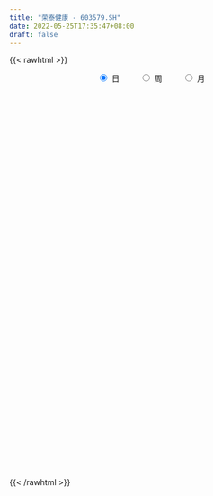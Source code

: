 ```yaml
---
title: "荣泰健康 - 603579.SH"
date: 2022-05-25T17:35:47+08:00
draft: false
---
```

{{< rawhtml >}}
    <div style="text-align: center">
        <label style="padding: 1rem;"><input style="margin-right: .5rem" type="radio" name="period" value="D" checked onclick="period_change(this)">日</label>
        <label style="padding: 1rem;"><input style="margin-right: .5rem" type="radio" name="period" value="W" onclick="period_change(this)">周</label>
        <label style="padding: 1rem;"><input style="margin-right: .5rem" type="radio" name="period" value="M" onclick="period_change(this)">月</label>
    </div>
    <div id="chart" style="height: 700px;"></div> 
    <script type="text/javascript">
        const D_v = [11342.46,11121.95,14230.28,11979.48,8540.0,9419.94,8963.09,9307.93,8146.95,11031.77,5349.28,7489.44,8134.95,9391.0,6813.13,6553.0,5507.0,7528.0,10161.29,8151.06,5888.0,6631.0,7181.0,5958.09,6656.66,6936.0,20830.27,24527.07,20658.95,16962.8,9664.0,15911.37,11984.97,14421.85,13125.0,11265.28,14779.7,12345.9,12787.0,10760.3,8495.0,12799.1,12061.0,17847.44,15361.0,9130.0,8898.0,7990.01,7305.0,10276.0,13766.1,10418.7,12968.08,9892.0,7517.71,17441.1,12282.0,9499.0,13847.0,7078.0,8435.0,11055.0,8332.0,22013.04,21466.18,14283.42,13563.25,10233.8,19021.88,13680.0,17998.13,7192.6,8689.0,8754.2,21877.05,26152.0,12876.0,18453.13,16309.93,20900.0,18455.52,15239.3,10821.62,10740.87,10794.0,8459.67,10346.0,9005.0,10686.0,8055.0,9530.19,9246.24,8789.0,11895.85,15983.69,15488.01,7771.45,10357.89,9011.33,8928.0,15111.18,7826.0,9878.0,6300.46,5138.97,6332.0,6960.33,9824.72,11592.0,9709.0,20842.0,23831.44,14810.88,6374.99,7245.79,4040.47,6488.08,4814.0,3226.0,3973.0,4328.0,5167.54,7966.0,10942.05,8198.0,6231.72,10518.38,5515.0,5964.0,5996.0,7677.0,7507.0,5185.0,6922.82,8696.74,5351.94,5676.0,4506.74,8020.0,4263.0,4650.0,6353.0,3767.0,4676.0,5295.0,3534.0,3343.94,4352.0,9939.18,5077.0,6452.94,5266.0,4388.0,23521.72,22264.0,11790.0,19305.0,21324.0,17803.0,14722.0,9406.0,22271.1,13425.0,12931.05,10466.0,9089.0,17969.25,9733.0,11736.88,7565.68,5007.56,5260.45,10549.61,8491.85,5058.25,6197.0,5272.47,3738.0,4354.97,3332.0,4445.47,5351.47,4173.0,3068.0,3257.24,4073.0,3329.44,5090.3,8849.59,8458.74,8240.44,7308.0,7954.0,4769.73,6485.47,9478.0,5370.0,6524.0,7488.1,9472.0,3882.0,4521.0,5644.0,11041.0,6062.0,5639.0,4456.0,5416.0,3191.0,2543.0,2403.0,4022.0,4045.0,2180.0,2541.0,2800.0,2644.0,4263.0,4940.0,5361.0,7016.0,3175.0,4322.0,5084.0,5360.0,4387.0,2544.0,5159.0,5088.0,5876.96,11572.88,8385.0,6880.0,5910.0,7857.0,6366.44,7000.26,5756.0,9442.0,8340.44,6494.0,5683.0,6245.0,5234.96,6577.0,5384.0,6520.0,6034.0,6247.0,5324.0]
const D_histogram = [0.0,-0.030868604,-0.0428608994,-0.0958449473,-0.0990672948,-0.1135524367,-0.123370132,-0.0759107334,-0.0295190376,0.037776799,0.0528238781,0.0310606667,0.0137543516,-0.0181472059,-0.0215792674,-0.0504043133,-0.0418588529,-0.0581252386,-0.0946250274,-0.0528498661,-0.045980158,-0.0877090202,-0.0976565355,-0.1222248603,-0.0813067493,-0.0655606952,0.1170673779,0.3056191937,0.4608443277,0.5483601512,0.5582434176,0.5936206742,0.6794219759,0.6701663214,0.6034794436,0.5003634657,0.3340071493,0.1985137276,0.0411516587,-0.1255909277,-0.2381317408,-0.3268501991,-0.3620563558,-0.4574159465,-0.5365738456,-0.5689336347,-0.5568428506,-0.545612095,-0.5176729706,-0.491671454,-0.5449843661,-0.6158933728,-0.616767338,-0.5639968475,-0.4854656711,-0.4314508771,-0.3212603442,-0.2249382871,-0.2139593634,-0.2055056081,-0.1220281538,-0.0696536876,-0.0176627674,-0.0324151031,-0.0747518868,-0.0598743692,-0.0940187903,-0.109659947,-0.1368844558,-0.134530329,-0.0694194838,-0.0046050088,0.072590937,0.1010046759,0.0696813721,0.011971898,-0.0037566091,0.0274442926,0.0640253024,0.16381803,0.2255120036,0.3010598101,0.3436301686,0.3389035549,0.3244291148,0.31343691,0.259178605,0.1845227725,0.1158914217,0.0971275629,0.0701768129,0.0782763087,0.0598783752,0.0576091734,0.1094709886,0.0678484434,0.0615564305,0.1037636911,0.1579658679,0.1737269873,0.2426675402,0.2552571962,0.2306472717,0.2090128374,0.1924538196,0.138023903,0.086008498,0.1018548286,0.0698280125,0.0061240988,-0.1392029167,-0.1241758098,-0.1546508428,-0.1631942791,-0.1884422569,-0.1553987319,-0.0827299968,-0.0443671721,-0.0313310781,-0.0073396565,0.0171719975,0.0413238201,0.0951604987,0.1607349124,0.2030590258,0.2179179627,0.2481100117,0.2391774537,0.1928819429,0.1436624498,0.1280481779,0.1225365063,0.1144321214,0.0563652808,0.0726448715,0.0764303155,0.0426559057,0.0061582953,-0.0831155964,-0.1246562967,-0.1331788317,-0.1119596171,-0.0869959038,-0.0767499851,-0.0346095926,-0.0282153862,-0.0068446615,0.006215774,0.0171977243,0.0147748519,0.0448867371,0.0298922937,-0.0069124301,0.1072927469,0.2090847295,0.2130443956,0.2832650219,0.3300632542,0.2926048917,0.2578778657,0.2305627173,0.2630446104,0.2534844712,0.1964367875,0.1319511213,0.0460996978,-0.0027992474,-0.0610670668,-0.1443496177,-0.1613967336,-0.215439348,-0.2555226293,-0.3326742759,-0.4148552977,-0.4368609562,-0.4515476038,-0.429215292,-0.3723854622,-0.296701805,-0.2322756286,-0.1681806972,-0.1410933898,-0.100009527,-0.0705857589,-0.0358119896,-0.0147424582,0.0113446865,0.065348628,0.0438874525,0.0712395245,0.0229296157,-0.0096967523,-0.0703275033,-0.1081579592,-0.1371261027,-0.1542411879,-0.1741654374,-0.2167451787,-0.2950495489,-0.365441037,-0.3701903875,-0.3250456905,-0.3344934023,-0.4081715907,-0.3737258159,-0.2705494134,-0.1916273363,-0.0965081535,-0.0234448773,0.051162821,0.0908020321,0.1151732366,0.1348164348,0.124632142,0.143865619,0.1470162496,0.1568169919,0.1788491794,0.1597601316,0.1097900541,0.0511299221,0.0582664581,0.0174296083,0.0194625859,0.0073713048,0.045756507,0.0887739979,0.1130922368,0.0718271001,0.0814379582,0.0373699807,-0.0355652019,-0.0671679789,-0.1272141898,-0.0963513802,-0.0705336136,-0.0643868711,-0.0101182365,0.0108636971,0.0366609221,0.0857383933,0.121112269,0.1323648907,0.121225444,0.1320966252,0.1399382655,0.1617436213,0.200362094,0.1596073933,0.1570296225]
const D_fast = [0.0,-0.038585755,-0.0612932752,-0.13823856,-0.1662277312,-0.2091009823,-0.2497612106,-0.2212794953,-0.1822675589,-0.1055275226,-0.0772744739,-0.0912725187,-0.1051402459,-0.1415786049,-0.1504054832,-0.1918316074,-0.1937508602,-0.2245485556,-0.2847046012,-0.2561419065,-0.2607672378,-0.3244233552,-0.3587850043,-0.4139095441,-0.3933181205,-0.3939622401,-0.1820673226,0.0828892917,0.3533255075,0.5779313688,0.7273754896,0.9111579148,1.1668147105,1.3251006363,1.4092836194,1.4312585079,1.3484039788,1.2625389891,1.1154648349,0.9173245165,0.7452507683,0.5748197602,0.4490995144,0.2393859371,0.0260845767,-0.1485086211,-0.2756285496,-0.4008008178,-0.502279936,-0.5991962829,-0.7887552865,-1.0136376365,-1.1687034362,-1.2569321575,-1.2997673989,-1.3536153242,-1.3237398774,-1.283652392,-1.3261633092,-1.3690859559,-1.31611554,-1.2811544958,-1.2335792674,-1.2564353789,-1.3174601343,-1.3175512089,-1.3752003277,-1.4182564712,-1.4797020938,-1.5109805493,-1.4632245751,-1.3995613523,-1.3042176723,-1.2505527643,-1.2644557252,-1.3191722247,-1.3358398841,-1.2977779092,-1.2451905738,-1.1044433387,-0.9863713643,-0.8355586052,-0.7070807045,-0.6270814295,-0.560448591,-0.4930815683,-0.4825452221,-0.5110703614,-0.5507288567,-0.5452108248,-0.5546173716,-0.5269487986,-0.5303771383,-0.5182440468,-0.4390144845,-0.4636749187,-0.454577824,-0.3864296407,-0.2927359969,-0.2335431307,-0.1039356927,-0.0275317377,0.0055201557,0.0361389308,0.0676933679,0.047769427,0.0172561465,0.0585661843,0.0439963714,-0.0181765177,-0.1983042624,-0.2143211079,-0.2834588516,-0.3328008577,-0.4051593997,-0.4109655577,-0.3589793219,-0.3317082901,-0.3265049656,-0.3043484582,-0.2755438047,-0.2410610272,-0.1634342239,-0.0576760821,0.0354127878,0.1047512154,0.1969707672,0.2478325727,0.2497575476,0.236453667,0.2528514396,0.2779738946,0.29847754,0.2545020196,0.2889428281,0.311835851,0.2887254177,0.2537673811,0.1437145903,0.0710098158,0.0291925729,0.0224218832,0.0256366206,0.016695043,0.0501830373,0.0495233971,0.0691829566,0.0837973355,0.0990787169,0.1003495574,0.1416831269,0.1341617569,0.0956289256,0.2366572894,0.3907204543,0.4479412193,0.5889781011,0.718292147,0.7539850074,0.7837274479,0.8140529787,0.9122960245,0.9661070031,0.9581685162,0.9266706303,0.8523441313,0.8027453742,0.7292107882,0.6098408328,0.5524445336,0.4445420822,0.3405781435,0.1802579279,-0.0056369183,-0.1368578158,-0.2644313644,-0.3494028756,-0.3856694114,-0.3841612053,-0.3778039362,-0.355754179,-0.3639402191,-0.3478587381,-0.3360814097,-0.3102606378,-0.292876721,-0.2639534047,-0.1936123061,-0.2041016185,-0.1589396654,-0.2015171703,-0.2365677263,-0.3147803531,-0.3796502989,-0.4428999681,-0.4985753503,-0.5620409591,-0.658806995,-0.8108737525,-0.9726254998,-1.0699224472,-1.1060391729,-1.1991102352,-1.3748313213,-1.4338170004,-1.3982779513,-1.3672627082,-1.2962705639,-1.229068507,-1.1416701034,-1.0793303843,-1.0261658707,-0.9728185637,-0.9518448211,-0.8966449393,-0.8567402463,-0.8077352561,-0.7409907737,-0.7201397886,-0.7426623525,-0.788540004,-0.7668368535,-0.8033163013,-0.7964176772,-0.806666132,-0.7568418032,-0.6916308127,-0.6390395146,-0.6623478763,-0.6323775287,-0.6671030109,-0.7489294941,-0.7973242658,-0.8891740242,-0.8823990596,-0.8742146964,-0.8841646717,-0.8324255962,-0.8087277383,-0.7737652828,-0.7032532133,-0.6376012704,-0.593257426,-0.5740905117,-0.5301951741,-0.4873689675,-0.4251277063,-0.3364187101,-0.3372715626,-0.3005919277]
const D_slow = [0.0,-0.007717151,-0.0184323758,-0.0423936127,-0.0671604364,-0.0955485456,-0.1263910786,-0.1453687619,-0.1527485213,-0.1433043216,-0.130098352,-0.1223331854,-0.1188945975,-0.1234313989,-0.1288262158,-0.1414272941,-0.1518920073,-0.166423317,-0.1900795738,-0.2032920404,-0.2147870799,-0.2367143349,-0.2611284688,-0.2916846839,-0.3120113712,-0.328401545,-0.2991347005,-0.2227299021,-0.1075188201,0.0295712177,0.169132072,0.3175372406,0.4873927346,0.6549343149,0.8058041758,0.9308950422,1.0143968295,1.0640252615,1.0743131761,1.0429154442,0.983382509,0.9016699593,0.8111558703,0.6968018837,0.5626584223,0.4204250136,0.2812143009,0.1448112772,0.0153930345,-0.1075248289,-0.2437709205,-0.3977442637,-0.5519360982,-0.6929353101,-0.8143017278,-0.9221644471,-1.0024795332,-1.0587141049,-1.1122039458,-1.1635803478,-1.1940873862,-1.2115008081,-1.2159165,-1.2240202758,-1.2427082475,-1.2576768398,-1.2811815374,-1.3085965241,-1.3428176381,-1.3764502203,-1.3938050913,-1.3949563435,-1.3768086092,-1.3515574403,-1.3341370972,-1.3311441227,-1.332083275,-1.3252222019,-1.3092158763,-1.2682613687,-1.2118833678,-1.1366184153,-1.0507108732,-0.9659849844,-0.8848777057,-0.8065184782,-0.741723827,-0.6955931339,-0.6666202785,-0.6423383877,-0.6247941845,-0.6052251073,-0.5902555135,-0.5758532202,-0.548485473,-0.5315233622,-0.5161342545,-0.4901933318,-0.4507018648,-0.407270118,-0.3466032329,-0.2827889339,-0.225127116,-0.1728739066,-0.1247604517,-0.090254476,-0.0687523515,-0.0432886443,-0.0258316412,-0.0243006165,-0.0591013457,-0.0901452981,-0.1288080088,-0.1696065786,-0.2167171428,-0.2555668258,-0.276249325,-0.287341118,-0.2951738875,-0.2970088017,-0.2927158023,-0.2823848473,-0.2585947226,-0.2184109945,-0.167646238,-0.1131667474,-0.0511392444,0.008655119,0.0568756047,0.0927912172,0.1248032616,0.1554373882,0.1840454186,0.1981367388,0.2162979566,0.2354055355,0.2460695119,0.2476090858,0.2268301867,0.1956661125,0.1623714046,0.1343815003,0.1126325244,0.0934450281,0.0847926299,0.0777387834,0.076027618,0.0775815615,0.0818809926,0.0855747056,0.0967963898,0.1042694632,0.1025413557,0.1293645425,0.1816357248,0.2348968237,0.3057130792,0.3882288928,0.4613801157,0.5258495821,0.5834902615,0.6492514141,0.7126225319,0.7617317288,0.7947195091,0.8062444335,0.8055446217,0.790277855,0.7541904505,0.7138412671,0.6599814301,0.5961007728,0.5129322038,0.4092183794,0.3000031404,0.1871162394,0.0798124164,-0.0132839491,-0.0874594004,-0.1455283076,-0.1875734818,-0.2228468293,-0.2478492111,-0.2654956508,-0.2744486482,-0.2781342627,-0.2752980911,-0.2589609341,-0.247989071,-0.2301791899,-0.224446786,-0.226870974,-0.2444528498,-0.2714923397,-0.3057738653,-0.3443341623,-0.3878755217,-0.4420618163,-0.5158242036,-0.6071844628,-0.6997320597,-0.7809934823,-0.8646168329,-0.9666597306,-1.0600911845,-1.1277285379,-1.175635372,-1.1997624103,-1.2056236297,-1.1928329244,-1.1701324164,-1.1413391073,-1.1076349986,-1.0764769631,-1.0405105583,-1.0037564959,-0.9645522479,-0.9198399531,-0.8798999202,-0.8524524067,-0.8396699261,-0.8251033116,-0.8207459095,-0.8158802631,-0.8140374369,-0.8025983101,-0.7804048106,-0.7521317514,-0.7341749764,-0.7138154869,-0.7044729917,-0.7133642922,-0.7301562869,-0.7619598344,-0.7860476794,-0.8036810828,-0.8197778006,-0.8223073597,-0.8195914354,-0.8104262049,-0.7889916066,-0.7587135393,-0.7256223167,-0.6953159557,-0.6622917994,-0.627307233,-0.5868713277,-0.5367808042,-0.4968789558,-0.4576215502]
const D_data = [['2021-05-14', 36.2411, 35.7968, 35.2933, 36.3201],['2021-05-17', 35.6389, 35.3131, 35.2539, 36.7248],['2021-05-18', 35.2637, 35.4019, 34.1284, 35.6685],['2021-05-19', 35.4019, 34.6516, 34.4542, 35.6389],['2021-05-20', 34.6516, 35.0367, 34.0593, 35.3427],['2021-05-21', 34.8195, 34.7504, 34.6615, 35.8955],['2021-05-24', 34.7504, 34.6319, 34.2271, 35.1453],['2021-05-25', 34.8195, 35.3526, 34.8195, 35.8264],['2021-05-26', 35.55, 35.5303, 35.1453, 36.3102],['2021-05-27', 35.3723, 36.0831, 34.7504, 36.1917],['2021-05-28', 36.0338, 35.6685, 35.5303, 36.1621],['2021-05-31', 35.9745, 35.2045, 34.5529, 35.9745],['2021-06-01', 35.1453, 35.1551, 34.7602, 35.6685],['2021-06-02', 34.7504, 34.8195, 34.7504, 35.5796],['2021-06-03', 34.8787, 35.0465, 34.6615, 35.3921],['2021-06-04', 35.0169, 34.5924, 34.4542, 35.0169],['2021-06-07', 34.4838, 34.9478, 34.4838, 35.2045],['2021-06-08', 35.1058, 34.5529, 34.3555, 35.1058],['2021-06-09', 34.4147, 34.0692, 33.5657, 34.5134],['2021-06-10', 33.8915, 34.9774, 33.8915, 35.0169],['2021-06-11', 35.2933, 34.6023, 34.4838, 35.471],['2021-06-15', 35.0465, 33.8125, 33.8125, 35.086],['2021-06-16', 33.7631, 33.9606, 33.3781, 34.2568],['2021-06-17', 33.6545, 33.5558, 33.5459, 34.0988],['2021-06-18', 33.6151, 34.2962, 33.3781, 34.8984],['2021-06-21', 33.8125, 34.0297, 33.7631, 34.7207],['2021-06-22', 34.0593, 36.636, 33.7335, 37.3172],['2021-06-23', 36.2312, 37.8503, 35.9647, 38.3044],['2021-06-24', 38.29, 38.65, 37.5, 39.15],['2021-06-25', 38.63, 38.86, 37.75, 39.17],['2021-06-28', 39.0, 38.61, 38.15, 39.2],['2021-06-29', 38.62, 39.55, 38.26, 39.9],['2021-06-30', 39.56, 41.08, 39.56, 41.2],['2021-07-01', 41.08, 40.72, 40.55, 42.35],['2021-07-02', 40.78, 40.41, 40.01, 41.8],['2021-07-05', 40.63, 40.06, 39.38, 41.56],['2021-07-06', 40.75, 39.01, 38.55, 41.2],['2021-07-07', 39.39, 38.94, 38.41, 39.82],['2021-07-08', 39.3, 38.12, 37.8, 39.3],['2021-07-09', 37.96, 37.24, 36.72, 38.19],['2021-07-12', 37.35, 37.16, 36.73, 37.54],['2021-07-13', 37.08, 36.82, 36.65, 37.5],['2021-07-14', 36.82, 37.0, 36.57, 37.6],['2021-07-15', 37.0, 35.67, 35.0, 37.9],['2021-07-16', 35.35, 35.09, 34.96, 36.05],['2021-07-19', 35.07, 35.0, 34.56, 35.41],['2021-07-20', 34.5, 35.1, 34.27, 35.29],['2021-07-21', 35.08, 34.74, 34.53, 35.59],['2021-07-22', 34.56, 34.64, 34.3, 34.95],['2021-07-23', 34.7, 34.35, 33.84, 34.77],['2021-07-26', 34.18, 32.84, 32.4, 34.35],['2021-07-27', 33.28, 31.77, 31.74, 33.49],['2021-07-28', 31.7, 31.89, 30.62, 32.22],['2021-07-29', 32.22, 32.14, 31.84, 32.67],['2021-07-30', 31.85, 32.29, 31.85, 32.75],['2021-08-02', 32.29, 31.85, 30.89, 32.29],['2021-08-03', 31.85, 32.56, 31.6, 33.27],['2021-08-04', 32.56, 32.58, 32.25, 33.4],['2021-08-05', 32.61, 31.47, 31.2, 32.61],['2021-08-06', 31.12, 31.16, 30.81, 31.55],['2021-08-09', 30.96, 32.05, 30.9, 32.27],['2021-08-10', 31.96, 31.78, 31.31, 32.47],['2021-08-11', 31.8, 31.85, 31.43, 32.3],['2021-08-12', 31.95, 30.92, 30.66, 32.48],['2021-08-13', 30.86, 30.2, 29.85, 30.96],['2021-08-16', 30.34, 30.61, 30.2, 31.18],['2021-08-17', 30.9, 29.7, 29.66, 30.9],['2021-08-18', 29.56, 29.53, 29.45, 30.15],['2021-08-19', 29.35, 28.98, 28.84, 29.79],['2021-08-20', 28.97, 28.98, 28.4, 29.23],['2021-08-23', 29.04, 29.67, 29.01, 29.89],['2021-08-24', 29.63, 29.79, 29.53, 30.1],['2021-08-25', 29.89, 30.16, 29.3, 30.18],['2021-08-26', 30.12, 29.71, 29.61, 30.38],['2021-08-27', 29.71, 28.83, 28.48, 29.9],['2021-08-30', 28.81, 28.1, 27.71, 28.96],['2021-08-31', 28.25, 28.24, 27.91, 28.88],['2021-09-01', 28.32, 28.69, 27.7, 28.84],['2021-09-02', 28.69, 28.79, 28.41, 29.29],['2021-09-03', 28.83, 29.86, 28.6, 30.1],['2021-09-06', 29.99, 29.8, 29.41, 30.1],['2021-09-07', 29.83, 30.39, 29.6, 30.52],['2021-09-08', 30.46, 30.4, 30.23, 30.91],['2021-09-09', 30.21, 30.04, 29.89, 30.35],['2021-09-10', 30.0, 30.0, 29.88, 30.5],['2021-09-13', 29.97, 30.11, 29.6, 30.3],['2021-09-14', 30.11, 29.51, 29.43, 30.25],['2021-09-15', 29.35, 28.98, 28.7, 29.51],['2021-09-16', 28.9, 28.69, 28.64, 29.38],['2021-09-17', 28.69, 29.07, 28.51, 29.21],['2021-09-22', 28.9, 28.82, 28.22, 28.92],['2021-09-23', 28.8, 29.18, 28.6, 29.6],['2021-09-24', 29.33, 28.79, 28.7, 29.33],['2021-09-27', 28.8, 28.9, 28.51, 29.25],['2021-09-28', 29.0, 29.7, 28.5, 29.8],['2021-09-29', 29.59, 28.55, 28.54, 29.82],['2021-09-30', 28.5, 28.84, 28.3, 29.05],['2021-10-08', 28.9, 29.54, 28.8, 29.85],['2021-10-11', 29.59, 29.99, 29.59, 30.24],['2021-10-12', 30.2, 29.77, 29.29, 30.2],['2021-10-13', 29.85, 30.78, 29.79, 31.18],['2021-10-14', 30.83, 30.45, 30.36, 31.14],['2021-10-15', 30.22, 30.11, 29.78, 30.52],['2021-10-18', 30.11, 30.17, 29.81, 30.65],['2021-10-19', 29.89, 30.27, 29.85, 30.38],['2021-10-20', 30.3, 29.72, 29.62, 30.39],['2021-10-21', 29.84, 29.54, 28.87, 29.84],['2021-10-22', 29.54, 30.36, 29.5, 30.66],['2021-10-25', 30.36, 29.78, 29.35, 30.88],['2021-10-26', 29.89, 29.15, 29.02, 29.9],['2021-10-27', 28.86, 27.5, 27.25, 28.99],['2021-10-28', 27.28, 29.04, 27.2, 29.05],['2021-10-29', 28.64, 28.3, 27.5, 28.79],['2021-11-01', 28.15, 28.32, 28.04, 28.59],['2021-11-02', 28.32, 27.85, 27.7, 28.58],['2021-11-03', 27.85, 28.43, 27.84, 28.5],['2021-11-04', 28.53, 29.08, 28.21, 29.17],['2021-11-05', 29.08, 28.86, 28.6, 29.27],['2021-11-08', 28.55, 28.61, 28.35, 28.85],['2021-11-09', 28.6, 28.79, 28.49, 28.96],['2021-11-10', 28.71, 28.89, 28.44, 28.94],['2021-11-11', 28.98, 29.0, 28.68, 29.28],['2021-11-12', 29.29, 29.6, 29.04, 29.95],['2021-11-15', 29.89, 30.14, 29.38, 30.39],['2021-11-16', 29.94, 30.26, 29.94, 30.79],['2021-11-17', 30.26, 30.22, 30.03, 30.48],['2021-11-18', 30.3, 30.71, 29.71, 31.18],['2021-11-19', 30.72, 30.47, 30.38, 30.97],['2021-11-22', 30.3, 30.03, 29.94, 30.75],['2021-11-23', 30.12, 29.88, 29.6, 30.12],['2021-11-24', 29.88, 30.25, 29.5, 30.4],['2021-11-25', 30.38, 30.44, 30.15, 31.14],['2021-11-26', 30.52, 30.49, 30.12, 30.66],['2021-11-29', 30.48, 29.78, 29.7, 30.48],['2021-11-30', 29.98, 30.68, 29.75, 30.76],['2021-12-01', 30.7, 30.67, 30.3, 30.95],['2021-12-02', 30.87, 30.2, 30.06, 30.92],['2021-12-03', 30.2, 30.03, 29.93, 30.36],['2021-12-06', 30.06, 29.03, 29.0, 30.17],['2021-12-07', 29.07, 29.22, 29.0, 29.47],['2021-12-08', 29.35, 29.42, 29.1, 29.48],['2021-12-09', 29.48, 29.75, 29.3, 29.89],['2021-12-10', 29.72, 29.86, 29.6, 29.98],['2021-12-13', 29.97, 29.72, 29.6, 30.06],['2021-12-14', 29.62, 30.23, 29.56, 30.47],['2021-12-15', 30.1, 29.9, 29.88, 30.45],['2021-12-16', 29.94, 30.16, 29.62, 30.22],['2021-12-17', 30.01, 30.16, 29.71, 30.36],['2021-12-20', 30.13, 30.22, 29.86, 30.68],['2021-12-21', 30.17, 30.1, 29.75, 30.43],['2021-12-22', 30.2, 30.62, 29.92, 30.8],['2021-12-23', 30.41, 30.14, 29.94, 30.59],['2021-12-24', 30.29, 29.75, 29.68, 30.4],['2021-12-27', 29.98, 31.91, 29.61, 31.97],['2021-12-28', 31.72, 32.49, 31.51, 33.12],['2021-12-29', 32.84, 31.75, 31.73, 32.98],['2021-12-30', 31.7, 33.02, 31.55, 33.14],['2021-12-31', 33.13, 33.34, 32.63, 33.97],['2022-01-04', 33.0, 32.62, 32.14, 33.34],['2022-01-05', 32.63, 32.75, 32.31, 33.5],['2022-01-06', 32.83, 32.95, 32.62, 33.28],['2022-01-07', 32.84, 34.0, 32.72, 34.28],['2022-01-10', 34.0, 33.84, 33.39, 34.87],['2022-01-11', 33.56, 33.35, 33.0, 34.13],['2022-01-12', 33.66, 33.17, 32.45, 33.87],['2022-01-13', 33.17, 32.68, 32.48, 33.38],['2022-01-14', 33.2, 32.91, 32.32, 33.78],['2022-01-17', 32.4, 32.59, 32.0, 33.12],['2022-01-18', 32.72, 31.92, 31.62, 32.8],['2022-01-19', 32.35, 32.46, 31.75, 32.52],['2022-01-20', 32.1, 31.75, 31.67, 32.55],['2022-01-21', 31.69, 31.57, 31.05, 32.17],['2022-01-24', 31.7, 30.63, 30.47, 31.7],['2022-01-25', 30.6, 29.9, 29.9, 30.88],['2022-01-26', 29.9, 30.08, 29.62, 30.25],['2022-01-27', 30.08, 29.75, 29.35, 30.28],['2022-01-28', 29.82, 29.9, 29.32, 30.28],['2022-02-07', 30.12, 30.23, 29.78, 30.45],['2022-02-08', 30.36, 30.55, 30.02, 30.79],['2022-02-09', 30.56, 30.56, 30.25, 30.82],['2022-02-10', 30.56, 30.72, 30.29, 30.8],['2022-02-11', 30.7, 30.35, 30.3, 30.82],['2022-02-14', 30.35, 30.58, 30.09, 30.93],['2022-02-15', 30.78, 30.52, 30.3, 30.83],['2022-02-16', 30.53, 30.68, 30.42, 30.98],['2022-02-17', 30.8, 30.6, 30.42, 30.8],['2022-02-18', 30.45, 30.75, 30.42, 30.75],['2022-02-21', 30.75, 31.31, 30.5, 31.33],['2022-02-22', 31.58, 30.46, 30.2, 31.61],['2022-02-23', 30.55, 31.1, 30.17, 31.46],['2022-02-24', 31.0, 30.1, 29.72, 31.09],['2022-02-25', 30.18, 30.05, 30.01, 30.53],['2022-02-28', 30.05, 29.38, 28.82, 30.1],['2022-03-01', 29.38, 29.29, 29.02, 29.51],['2022-03-02', 29.2, 29.08, 28.79, 29.28],['2022-03-03', 29.16, 28.94, 28.6, 29.19],['2022-03-04', 28.79, 28.62, 28.48, 29.08],['2022-03-07', 28.48, 27.95, 27.69, 28.48],['2022-03-08', 27.97, 26.9, 26.81, 28.08],['2022-03-09', 27.05, 26.25, 25.29, 27.38],['2022-03-10', 26.75, 26.48, 26.34, 27.15],['2022-03-11', 25.48, 26.83, 25.31, 26.96],['2022-03-14', 26.45, 25.86, 25.81, 26.78],['2022-03-15', 25.87, 24.4, 24.38, 26.28],['2022-03-16', 25.26, 25.19, 24.31, 25.34],['2022-03-17', 25.5, 26.01, 25.5, 26.38],['2022-03-18', 26.0, 25.85, 25.76, 26.37],['2022-03-21', 25.88, 26.24, 25.72, 26.34],['2022-03-22', 26.09, 26.2, 25.9, 26.64],['2022-03-23', 26.45, 26.46, 26.1, 26.57],['2022-03-24', 26.48, 26.22, 26.07, 26.51],['2022-03-25', 26.27, 26.12, 26.03, 26.98],['2022-03-28', 26.06, 26.12, 25.41, 26.32],['2022-03-29', 26.12, 25.72, 25.62, 26.26],['2022-03-30', 25.74, 26.07, 25.74, 26.15],['2022-03-31', 26.13, 25.9, 25.85, 26.25],['2022-04-01', 25.75, 26.0, 25.56, 26.08],['2022-04-06', 25.9, 26.24, 25.84, 26.48],['2022-04-07', 26.06, 25.74, 25.6, 26.71],['2022-04-08', 25.74, 25.15, 25.06, 25.98],['2022-04-11', 24.89, 24.69, 24.38, 25.41],['2022-04-12', 24.88, 25.3, 24.42, 25.38],['2022-04-13', 25.24, 24.52, 24.5, 25.48],['2022-04-14', 24.68, 24.85, 24.5, 25.07],['2022-04-15', 24.6, 24.54, 24.21, 24.74],['2022-04-18', 24.51, 25.15, 24.02, 25.17],['2022-04-19', 25.02, 25.37, 24.96, 25.47],['2022-04-20', 25.36, 25.29, 25.03, 25.7],['2022-04-21', 24.85, 24.39, 24.21, 25.38],['2022-04-22', 24.6, 24.9, 24.11, 25.2],['2022-04-25', 24.75, 24.08, 24.01, 25.37],['2022-04-26', 24.56, 23.3, 23.3, 24.57],['2022-04-27', 22.71, 23.39, 22.3, 23.65],['2022-04-28', 23.38, 22.6, 22.52, 23.38],['2022-04-29', 22.96, 23.46, 22.82, 23.72],['2022-05-05', 23.09, 23.37, 23.01, 23.8],['2022-05-06', 22.91, 23.04, 22.66, 23.5],['2022-05-09', 23.15, 23.66, 22.66, 24.08],['2022-05-10', 23.18, 23.33, 23.06, 23.59],['2022-05-11', 23.32, 23.42, 23.31, 23.9],['2022-05-12', 23.25, 23.85, 23.19, 23.85],['2022-05-13', 24.3, 23.88, 23.69, 24.3],['2022-05-16', 24.03, 23.7, 23.6, 24.08],['2022-05-17', 23.81, 23.42, 23.33, 23.81],['2022-05-18', 23.46, 23.7, 23.33, 23.98],['2022-05-19', 23.44, 23.73, 23.2, 23.74],['2022-05-20', 23.89, 24.02, 23.7, 24.08],['2022-05-23', 24.1, 24.46, 23.94, 24.57],['2022-05-24', 24.35, 23.53, 23.52, 24.66],['2022-05-25', 23.51, 23.95, 23.5, 24.01]]
const W_v = [32937.64,23624.73,16391.76,15681.6,12491.18,30610.8,27536.68,41257.1,28738.84,40398.58,24382.44,43884.3,64784.14,45209.0,42641.6,77487.3,57480.56,64339.22,34443.18,25509.1,25702.68,28941.78,23582.76,21967.86,28276.61,39226.64,53263.18,44240.72,47994.76,24270.43,9141.01,4013.0,13446.41,13643.41,22201.18,43062.28,29794.84,14728.66,20960.73,32263.44,19889.98,17993.08,17307.47,31306.32,17157.64,34800.16,20135.05,22573.49,23996.37,37738.61,33510.14,38285.51,19017.14,14415.51,31167.6,42675.05,40600.89,31304.46,26842.55,21557.47,22743.44,21336.54,26974.67,37653.9,37770.9,61253.13,133640.22,82793.58,103575.25,74663.51,61745.59,59017.9,48768.14,37432.38,28602.52,31552.17,56057.85,37006.26,66362.3,89123.78,86881.0,90644.16,133380.65,150884.13,118298.61,154388.18,179073.28,142251.98,140362.7,100158.29,99436.66,28217.92,81402.54,63828.84,52800.63,61569.18,41396.22,42647.07,64199.53,49192.11,51171.62,106805.62,112804.12,35068.77,42119.84,43225.0,42300.81,60864.32,63895.32,42096.38,41319.55,68955.43,54656.7,7066.8,32748.79,25212.58,53990.82,113218.38,126857.51,69966.48,57561.2,29571.16,37690.3,55689.36,73023.88,52375.29,44828.55,78477.55,67424.23,54339.72,72099.52,76338.54,94096.33,70588.67,51753.03,51038.26,42298.1,59157.32,89584.53,46531.19,94482.31,151387.82,103885.48,85145.01,169441.42,88559.28,66375.32,71689.8,60413.98,64166.02,73213.32,122935.61,306518.47,214120.7,133183.38,90615.28,207547.13,87344.92,128676.22,101865.72,59588.9,56132.05,41305.4,51068.3,18041.55,12777.04,88614.54,77326.63,84810.88,64215.99,67021.99,52378.08,56284.7,75024.56,87523.52,36896.48,43936.27,53327.21,42718.63,50196.72,36377.98,35110.73,41839.87,32191.83,16697.2,34105.59,33493.71,33526.7,37394.77,50542.14,31642.06,30560.35,49614.4,52797.99,77834.73,24848.49,68766.43,55291.65,42799.02,38381.52,37235.35,26426.75,89915.09,65107.19,61938.18,66563.54,43599.01,54562.59,60147.1,71301.22,70782.35,64510.98,94691.06,66051.31,46551.67,27565.43,51139.0,10357.89,50754.51,34556.48,80785.32,28963.33,24660.54,41405.15,32329.0,31154.24,27053.0,21200.94,31123.12,98204.72,64202.1,63880.3,39303.57,35569.18,21221.91,17900.68,37947.07,34057.2,31887.1,32842.0,17575.0,14210.0,14564.0,24957.0,23054.96,40604.88,13366.7,35715.44,29960.96,17605.0]
const W_histogram = [0.0,-0.1356252991,-0.1687839318,-0.2709336397,-0.357735584,-0.5733716816,-0.5052060474,-0.2007881678,0.0736959099,0.2745156566,0.324179937,0.2526713135,0.3495407604,0.2338883415,0.2460358181,0.3803438497,0.5184288023,0.4663021776,0.3258592601,0.3617530885,0.2996851939,0.3553326326,0.3781543003,0.2842121169,0.4271182504,0.7614484929,1.2590584753,1.4746086069,0.8427843324,-0.1077343869,-0.3362841202,-0.3907000663,-0.4023776459,-0.1179977605,-0.2619094687,-0.2189035918,0.207256483,0.332207364,0.2025954966,-0.271398088,-0.3785981038,-0.2644519546,-0.0310996837,0.4109492959,0.6379590027,0.9814072683,0.9715944202,0.6208122155,0.287781818,-0.0756557264,-0.2815913816,-0.4144997297,-0.3876526336,-0.5134051578,-1.0876754766,-1.7808392442,-2.4857402028,-2.79297886,-2.7777381991,-2.7039899244,-2.6517596592,-2.4039241269,-2.2266199783,-2.4393463847,-2.5056047543,-2.5378969533,-2.4459322533,-2.2106973735,-1.694285526,-1.3397488257,-1.074334999,-0.7380684617,-0.5014330731,-0.326649187,-0.18837389,-0.0098182964,0.1597319894,0.3363326496,0.560111669,0.6456639527,0.9025335725,1.1314604745,1.3460862332,1.5409839166,1.6208319102,1.8751109,2.1867122744,2.3083305421,2.0216787127,1.775995628,1.3234510505,0.9724908918,0.6569023752,0.3476938814,0.0288448356,-0.069463284,-0.1932882019,-0.1682198051,-0.0261825008,0.0708865394,0.1549036203,0.2145847803,0.2230330522,0.222988133,0.187145191,0.0278132147,-0.0531667666,0.0044490469,0.0122310844,0.0878469536,0.1886245136,0.2814826582,0.2427800981,0.2076070765,0.217389942,0.2123690995,0.3051581501,0.4686772617,0.5943596781,0.6368253504,0.5862873978,0.4979531801,0.5273027479,0.5934994911,0.6575915019,0.5926120389,0.6196413742,0.6817209739,0.7112090543,0.603207214,0.319804136,0.118029152,0.0520538747,-0.1610541732,-0.1820869451,-0.2886204769,-0.409539917,-0.3541590443,-0.3462343881,-0.3077367227,-0.103923347,0.1768751821,0.3253497815,0.335008777,0.0823474151,-0.1220778997,-0.1901358684,-0.1624279355,-0.1557862855,-0.1371400758,-0.0681619432,0.0175558901,0.5975076872,0.7454301762,0.822912307,0.9460712472,1.2952632262,1.3830753919,1.4290901698,1.1950062317,0.9637580256,0.6257674309,0.4318467151,0.0034880426,-0.3162513176,-0.5132607233,-0.6174318053,-0.7731085153,-0.8251306951,-0.7804922785,-0.6670103914,-0.5822116237,-0.5330085662,-0.3348475191,-0.4555345846,-0.501576622,-0.6276935854,-0.6649084881,-0.6561643756,-0.7398068637,-0.7543118728,-0.8080658078,-0.7645658356,-0.5396931207,-0.3402136252,-0.2652491157,-0.1235964143,-0.0153312067,0.1299930792,0.2396086356,0.3199121302,0.3712375976,0.4550447041,0.3723338449,0.4949307359,0.591862378,0.7047082456,0.6713247088,0.6718771501,0.564874516,0.4640862189,0.3512523088,0.5467684478,0.7317232736,0.5974757168,0.3339280184,0.0923749185,-0.2071796379,-0.467562607,-0.677829206,-0.8607089953,-0.9465897719,-0.8897091214,-0.8011000457,-0.763708273,-0.717156525,-0.6446094278,-0.5166213111,-0.3677119979,-0.2330793188,-0.2613401932,-0.2224201833,-0.1314386276,-0.0039994356,0.0853742248,0.1153769686,0.1248385339,0.1506390652,0.1396741591,0.3611924974,0.5290054861,0.5414733458,0.4387317591,0.2471052197,0.1445429382,0.0996605667,0.0228570765,-0.116566777,-0.310639712,-0.4763916902,-0.534845776,-0.5466532289,-0.5739454711,-0.5928881977,-0.5423501546,-0.564547868,-0.5647905678,-0.4695620393,-0.3630881691,-0.2677216308]
const W_fast = [0.0,-0.1695316239,-0.2448862396,-0.4147693573,-0.5910051977,-0.9499842156,-1.0081200933,-0.7538992557,-0.4609912005,-0.1915425396,-0.060833275,-0.0691740701,0.1150805669,0.0579002334,0.1315566645,0.3609506586,0.6286428116,0.6930917314,0.6341136289,0.7604457295,0.7732991333,0.9177797302,1.035139973,1.0122508188,1.2619365149,1.7866288806,2.5990034819,3.1832057651,2.7620775738,1.7846252578,1.4720044944,1.3199135318,1.2076415407,1.462521986,1.2531329105,1.2414128895,1.719387085,1.9273898071,1.8484268138,1.3065837071,1.1047341654,1.152767326,1.378344676,1.9231309796,2.309630437,2.8984305197,3.1315162767,2.9359371258,2.6748521828,2.2925007069,2.0161672063,1.7796339257,1.7095678634,1.4554640497,0.6092748618,-0.5290987168,-1.8554347262,-2.8609180984,-3.5401119872,-4.1423611937,-4.7530708433,-5.1062163426,-5.4855671886,-6.3081301912,-7.0007897494,-7.6675561867,-8.1870745501,-8.5045140136,-8.4116735476,-8.3920740538,-8.3952439768,-8.2434945549,-8.1322174345,-8.0390958453,-7.9479140207,-7.7718130012,-7.5623297181,-7.3016458955,-6.9378389588,-6.6908706869,-6.2083676741,-5.6965756534,-5.1454283364,-4.5652846739,-4.0802287027,-3.357171988,-2.4988925449,-1.8001916417,-1.5814237929,-1.3831079707,-1.5047897855,-1.6126272212,-1.7639901441,-1.9862751675,-2.2979130045,-2.413586945,-2.5857339134,-2.6027204679,-2.4672287887,-2.3524381137,-2.2296951278,-2.1163677726,-2.0521612377,-1.9964591236,-1.9855157678,-2.1378944405,-2.2321661134,-2.1734380383,-2.1625982296,-2.065020622,-1.9170869337,-1.7538581245,-1.7318656601,-1.7151369126,-1.6510065616,-1.6029351292,-1.433856541,-1.153168114,-0.8788957781,-0.6772237682,-0.5811898713,-0.5450357941,-0.3838605393,-0.1692889233,0.0592009631,0.1423745097,0.3243141886,0.5568240318,0.7641143758,0.806914339,0.6034622949,0.4311945989,0.3782327904,0.1248611992,0.058306691,-0.12038196,-0.3436863794,-0.3768452678,-0.4554792086,-0.4939157239,-0.3160831849,0.0089341397,0.2387461845,0.3321573742,0.1000828661,-0.1348619236,-0.2504538594,-0.2633529104,-0.2956578318,-0.311296641,-0.2593589942,-0.1692521884,0.5600765305,0.8943565636,1.1775667711,1.5372435231,2.2102513087,2.6438323223,3.0471196427,3.1117872625,3.1214785627,2.9399298258,2.8539707888,2.4264841269,2.0276819374,1.7023573509,1.4438283175,1.0948744787,0.8365696251,0.6860849721,0.6328142613,0.5720601231,0.488011039,0.6024602064,0.3678894947,0.1964533018,-0.0865870579,-0.2900290826,-0.445326064,-0.7139202681,-0.9170032454,-1.1727736323,-1.320415119,-1.2304656843,-1.1160395951,-1.1073873646,-0.9966337667,-0.8922013608,-0.714378805,-0.5448610898,-0.3845795626,-0.2404446958,-0.0428764133,-0.0325038112,0.2138257637,0.4587230004,0.7477459294,0.8821935697,1.0507152985,1.0849312935,1.1001645511,1.0751437182,1.4073519692,1.7752376134,1.7903589858,1.610293292,1.3918339217,1.0404844559,0.663210835,0.2834869344,-0.1145701037,-0.4370983233,-0.6026449531,-0.7143108888,-0.8678461843,-1.0005835677,-1.0891888273,-1.0903560384,-1.0333747247,-0.9570118753,-1.0506077981,-1.0672928339,-1.0091709351,-0.882731602,-0.7720143854,-0.7131673994,-0.6724962007,-0.6090359031,-0.5850822694,-0.2732658068,0.0267985534,0.1746347496,0.1815761027,0.0517258682,-0.0147006787,-0.0346679086,-0.1057571296,-0.2743226774,-0.5460555404,-0.8309054412,-1.0230709709,-1.171541731,-1.342320341,-1.5094851171,-1.5945346126,-1.757869293,-1.8993096347,-1.921471616,-1.9057697881,-1.8773336575]
const W_slow = [0.0,-0.0339063248,-0.0761023077,-0.1438357177,-0.2332696137,-0.3766125341,-0.5029140459,-0.5531110879,-0.5346871104,-0.4660581963,-0.385013212,-0.3218453836,-0.2344601935,-0.1759881081,-0.1144791536,-0.0193931912,0.1102140094,0.2267895538,0.3082543688,0.398692641,0.4736139394,0.5624470976,0.6569856727,0.7280387019,0.8348182645,1.0251803877,1.3399450065,1.7085971583,1.9192932414,1.8923596446,1.8082886146,1.710613598,1.6100191866,1.5805197464,1.5150423793,1.4603164813,1.512130602,1.5951824431,1.6458313172,1.5779817952,1.4833322692,1.4172192806,1.4094443597,1.5121816836,1.6716714343,1.9170232514,2.1599218564,2.3151249103,2.3870703648,2.3681564332,2.2977585878,2.1941336554,2.097220497,1.9688692075,1.6969503384,1.2517405274,0.6303054767,-0.0679392384,-0.7623737881,-1.4383712692,-2.101311184,-2.7022922158,-3.2589472103,-3.8687838065,-4.4951849951,-5.1296592334,-5.7411422967,-6.2938166401,-6.7173880216,-7.0523252281,-7.3209089778,-7.5054260932,-7.6307843615,-7.7124466582,-7.7595401307,-7.7619947048,-7.7220617075,-7.6379785451,-7.4979506278,-7.3365346397,-7.1109012465,-6.8280361279,-6.4915145696,-6.1062685905,-5.7010606129,-5.2322828879,-4.6856048193,-4.1085221838,-3.6031025056,-3.1591035986,-2.828240836,-2.585118113,-2.4208925193,-2.3339690489,-2.32675784,-2.344123661,-2.3924457115,-2.4345006628,-2.441046288,-2.4233246531,-2.384598748,-2.330952553,-2.2751942899,-2.2194472567,-2.1726609589,-2.1657076552,-2.1789993469,-2.1778870851,-2.174829314,-2.1528675756,-2.1057114472,-2.0353407827,-1.9746457582,-1.922743989,-1.8683965035,-1.8153042287,-1.7390146911,-1.6218453757,-1.4732554562,-1.3140491186,-1.1674772691,-1.0429889741,-0.9111632872,-0.7627884144,-0.5983905389,-0.4502375292,-0.2953271856,-0.1248969421,0.0529053215,0.203707125,0.283658159,0.313165447,0.3261789156,0.2859153724,0.2403936361,0.1682385169,0.0658535376,-0.0226862235,-0.1092448205,-0.1861790012,-0.2121598379,-0.1679410424,-0.086603597,-0.0028514028,0.017735451,-0.0127840239,-0.060317991,-0.1009249749,-0.1398715463,-0.1741565652,-0.191197051,-0.1868080785,-0.0374311567,0.1489263874,0.3546544641,0.5911722759,0.9149880824,1.2607569304,1.6180294729,1.9167810308,2.1577205372,2.3141623949,2.4221240737,2.4229960843,2.3439332549,2.2156180741,2.0612601228,1.867982994,1.6617003202,1.4665772506,1.2998246527,1.1542717468,1.0210196052,0.9373077255,0.8234240793,0.6980299238,0.5411065275,0.3748794055,0.2108383116,0.0258865956,-0.1626913726,-0.3647078245,-0.5558492834,-0.6907725636,-0.7758259699,-0.8421382488,-0.8730373524,-0.8768701541,-0.8443718843,-0.7844697254,-0.7044916928,-0.6116822934,-0.4979211174,-0.4048376562,-0.2811049722,-0.1331393777,0.0430376837,0.2108688609,0.3788381485,0.5200567775,0.6360783322,0.7238914094,0.8605835214,1.0435143398,1.192883269,1.2763652736,1.2994590032,1.2476640937,1.130773442,0.9613161405,0.7461388916,0.5094914487,0.2870641683,0.0867891569,-0.1041379114,-0.2834270426,-0.4445793996,-0.5737347273,-0.6656627268,-0.7239325565,-0.7892676048,-0.8448726506,-0.8777323075,-0.8787321664,-0.8573886102,-0.8285443681,-0.7973347346,-0.7596749683,-0.7247564285,-0.6344583042,-0.5022069326,-0.3668385962,-0.2571556564,-0.1953793515,-0.159243617,-0.1343284753,-0.1286142061,-0.1577559004,-0.2354158284,-0.3545137509,-0.4882251949,-0.6248885022,-0.7683748699,-0.9165969194,-1.052184458,-1.193321425,-1.334519067,-1.4519095768,-1.542681619,-1.6096120267]
const W_data = [['2017-07-14', 61.7836, 55.0093, 54.9085, 61.7836],['2017-07-21', 54.1849, 52.8841, 50.4473, 54.2215],['2017-07-28', 52.4443, 53.5803, 51.0153, 54.9131],['2017-08-04', 53.5848, 52.1558, 51.9405, 53.5894],['2017-08-11', 52.4443, 51.5558, 50.8687, 52.852],['2017-08-18', 51.7894, 48.7022, 47.6396, 52.055],['2017-08-25', 48.7297, 51.3634, 48.0976, 52.6596],['2017-09-01', 51.2993, 54.9772, 50.9328, 55.6918],['2017-09-08', 54.9635, 56.0445, 54.7803, 57.8857],['2017-09-15', 56.475, 56.4796, 56.3376, 60.8263],['2017-09-22', 56.4796, 55.4444, 55.4261, 58.8522],['2017-09-29', 54.9635, 54.0474, 51.5741, 58.0323],['2017-10-13', 55.4215, 56.4292, 53.1314, 58.417],['2017-10-20', 55.1559, 53.9192, 52.9757, 57.7117],['2017-10-27', 53.8826, 55.4124, 52.7558, 56.933],['2017-11-03', 55.0551, 57.5834, 54.6154, 59.727],['2017-11-10', 57.5285, 58.7377, 55.9712, 59.6354],['2017-11-17', 58.8934, 57.0063, 53.9467, 62.1546],['2017-11-24', 56.704, 55.733, 54.0474, 58.3529],['2017-12-01', 55.5681, 57.9865, 54.4963, 59.3423],['2017-12-08', 57.9865, 57.0155, 55.165, 58.4354],['2017-12-15', 56.5483, 58.8109, 56.5483, 59.5255],['2017-12-22', 59.4339, 58.9942, 58.1514, 60.7896],['2017-12-29', 59.2323, 57.7025, 55.9254, 59.4339],['2018-01-05', 57.7392, 61.2019, 57.3819, 61.7881],['2018-01-12', 61.1194, 65.5073, 59.6537, 66.8723],['2018-01-19', 65.0585, 70.793, 59.1132, 71.3701],['2018-01-26', 71.0861, 70.509, 69.9411, 76.0328],['2018-02-02', 69.712, 59.9469, 58.014, 72.735],['2018-02-09', 59.4522, 52.2245, 51.3268, 60.9728],['2018-02-14', 52.3253, 58.1605, 52.3253, 58.6003],['2018-02-23', 58.1697, 59.5346, 58.1697, 60.0659],['2018-03-02', 59.4705, 59.8095, 58.5361, 61.5408],['2018-03-09', 59.8095, 64.2798, 59.1499, 65.0401],['2018-03-16', 64.2157, 59.3606, 58.7743, 65.489],['2018-03-23', 59.9102, 61.4492, 58.8842, 66.1394],['2018-03-30', 60.6431, 67.7334, 60.2766, 68.0173],['2018-04-04', 67.7242, 65.8921, 64.5821, 68.2464],['2018-04-13', 65.8554, 63.1347, 62.8508, 66.6799],['2018-04-20', 62.3011, 57.3819, 55.0826, 63.8768],['2018-04-27', 56.988, 60.3599, 54.9635, 61.4033],['2018-05-04', 60.6092, 63.1023, 60.6092, 64.4504],['2018-05-11', 63.7209, 65.623, 62.4928, 66.0939],['2018-05-18', 65.5399, 70.4337, 64.0995, 71.2647],['2018-05-25', 70.9139, 70.2029, 69.3903, 73.4069],['2018-06-01', 70.6369, 74.1179, 69.8705, 77.285],['2018-06-08', 73.6839, 71.671, 70.4337, 74.4965],['2018-06-15', 71.708, 67.3774, 66.7126, 73.7116],['2018-06-22', 67.0727, 66.4448, 62.1604, 68.2361],['2018-06-29', 67.3035, 64.5981, 60.0644, 69.9443],['2018-07-06', 64.4319, 65.2168, 62.7883, 68.2915],['2018-07-13', 66.4818, 65.2537, 58.6794, 67.165],['2018-07-20', 65.1059, 66.9527, 63.7117, 68.8825],['2018-07-27', 67.5713, 64.6997, 62.853, 68.3285],['2018-08-03', 64.635, 56.7957, 56.3248, 66.2324],['2018-08-10', 55.0321, 50.9232, 48.5501, 55.7154],['2018-08-17', 50.8308, 45.4015, 44.7828, 51.588],['2018-08-24', 46.6296, 45.5585, 44.3119, 48.938],['2018-08-31', 46.2141, 46.5109, 45.2563, 48.6425],['2018-09-07', 46.1856, 45.1262, 44.7452, 47.0963],['2018-09-14', 45.1448, 42.7937, 40.4519, 45.34],['2018-09-21', 42.7937, 43.6858, 39.7828, 44.1412],['2018-09-28', 44.0947, 41.6693, 40.5448, 44.2155],['2018-10-12', 41.2604, 34.3, 33.5008, 41.2604],['2018-10-19', 34.3651, 32.7946, 30.4807, 35.7311],['2018-10-26', 33.2685, 30.239, 30.239, 36.0378],['2018-11-02', 28.4269, 29.1797, 26.2989, 29.5514],['2018-11-09', 29.2726, 29.1332, 28.9102, 31.2798],['2018-11-16', 29.6071, 32.1998, 29.1332, 32.5158],['2018-11-23', 32.3299, 30.332, 30.1647, 32.3764],['2018-11-30', 30.1089, 28.9009, 27.6649, 30.6201],['2018-12-07', 29.7372, 29.635, 29.2726, 30.9918],['2018-12-14', 29.2354, 28.3619, 27.8786, 29.7372],['2018-12-21', 28.3619, 27.2746, 26.9679, 28.7894],['2018-12-28', 27.3211, 26.3546, 26.0294, 27.7671],['2019-01-04', 26.429, 26.5312, 25.1372, 26.7914],['2019-01-11', 26.6706, 26.3174, 25.9643, 27.8043],['2019-01-18', 26.3174, 26.4475, 25.8435, 26.9029],['2019-01-25', 26.336, 27.4047, 26.0572, 28.2039],['2019-02-01', 27.5255, 25.9364, 23.9385, 28.4176],['2019-02-15', 25.8063, 28.6035, 25.6298, 28.9938],['2019-02-22', 28.9752, 29.3934, 28.3619, 30.3227],['2019-03-01', 29.5514, 30.4621, 29.5514, 32.8968],['2019-03-08', 30.8524, 31.5865, 30.8524, 34.2536],['2019-03-15', 31.6144, 31.317, 29.7465, 33.5008],['2019-03-22', 31.4564, 35.0342, 30.2019, 35.9913],['2019-03-29', 34.2164, 38.2123, 33.919, 39.439],['2019-04-04', 37.7105, 38.1845, 37.0136, 39.6899],['2019-04-12', 38.0729, 33.8075, 33.6124, 38.0729],['2019-04-19', 34.4301, 33.919, 32.8782, 34.6625],['2019-04-26', 32.9061, 30.2483, 30.0904, 34.012],['2019-04-30', 30.2019, 29.8766, 29.1797, 30.5457],['2019-05-10', 28.9845, 28.8079, 26.9029, 28.9845],['2019-05-17', 28.4269, 27.256, 27.0423, 29.9045],['2019-05-24', 27.256, 25.2488, 24.9049, 27.6928],['2019-05-31', 25.574, 26.5312, 25.1372, 27.1166],['2019-06-06', 26.494, 25.1645, 24.9015, 27.1073],['2019-06-14', 25.296, 26.2729, 25.1175, 26.5829],['2019-06-21', 26.1696, 27.7664, 25.5496, 28.161],['2019-06-28', 27.7758, 27.5222, 27.015, 28.0764],['2019-07-05', 28.5085, 27.5974, 27.2498, 28.5085],['2019-07-12', 27.4283, 27.494, 26.0569, 29.0533],['2019-07-19', 27.1465, 26.8835, 25.3618, 29.5699],['2019-07-26', 26.8835, 26.658, 26.0757, 27.1277],['2019-08-02', 26.5077, 25.9629, 25.4557, 26.6393],['2019-08-09', 25.9629, 23.6616, 23.1262, 26.0569],['2019-08-16', 23.671, 23.671, 22.4311, 23.934],['2019-08-23', 23.934, 25.0142, 23.7743, 25.343],['2019-08-30', 24.4694, 24.2628, 24.2158, 25.5027],['2019-09-06', 24.2534, 25.0706, 24.15, 25.3148],['2019-09-12', 25.3524, 25.6717, 25.0988, 25.8784],['2019-09-20', 25.6905, 25.9911, 24.8921, 26.2729],['2019-09-27', 25.8126, 24.4131, 24.0561, 26.0944],['2019-09-30', 24.4131, 24.1594, 24.15, 24.6761],['2019-10-11', 24.4037, 24.554, 23.6334, 25.0612],['2019-10-18', 24.8451, 24.2909, 24.15, 25.0612],['2019-10-25', 24.2158, 25.7093, 23.671, 26.0569],['2019-11-01', 25.7281, 27.3625, 25.2678, 27.5692],['2019-11-08', 27.4565, 27.8792, 26.9774, 29.833],['2019-11-15', 27.4095, 27.588, 26.6299, 28.2737],['2019-11-22', 27.4471, 26.7144, 26.0757, 27.5974],['2019-11-29', 26.5829, 26.1414, 25.5684, 26.658],['2019-12-06', 26.2541, 27.7289, 25.9723, 27.7946],['2019-12-13', 27.9073, 28.7809, 27.6255, 29.0909],['2019-12-20', 28.8748, 29.5136, 27.8322, 30.1241],['2019-12-27', 29.5136, 28.3206, 28.0858, 29.5887],['2020-01-03', 28.3113, 29.8048, 27.4471, 29.9645],['2020-01-10', 29.7015, 30.9789, 29.2975, 31.3641],['2020-01-17', 31.0071, 31.3734, 31.0071, 32.0779],['2020-01-23', 31.3641, 29.9832, 29.8517, 32.5006],['2020-02-07', 26.9868, 27.1277, 25.4557, 27.5128],['2020-02-14', 27.0526, 27.0526, 26.6017, 29.0533],['2020-02-21', 26.9586, 28.1422, 26.9586, 29.5887],['2020-02-28', 27.851, 25.5402, 25.4557, 28.3019],['2020-03-06', 25.5778, 27.2122, 25.5778, 27.8979],['2020-03-13', 26.8647, 25.6342, 24.7136, 27.4283],['2020-03-20', 25.8784, 24.5727, 23.3704, 25.9911],['2020-03-27', 23.981, 26.3011, 23.5958, 27.6161],['2020-04-03', 25.7281, 25.5872, 25.5496, 27.7101],['2020-04-10', 25.9535, 25.8126, 25.6999, 26.8647],['2020-04-17', 25.6624, 28.3488, 25.5496, 28.6494],['2020-04-24', 28.4615, 30.6314, 28.1797, 31.0917],['2020-04-30', 30.9038, 30.3214, 27.5504, 31.0917],['2020-05-08', 30.2838, 29.2694, 28.7246, 30.359],['2020-05-15', 29.4384, 25.4902, 25.4704, 29.4384],['2020-05-22', 25.5395, 24.8386, 24.7201, 26.1023],['2020-05-29', 24.9373, 25.6778, 24.3647, 26.2207],['2020-06-05', 25.9147, 26.6156, 25.7271, 26.9118],['2020-06-12', 26.7143, 26.2997, 25.7074, 27.435],['2020-06-19', 26.3096, 26.3787, 25.6975, 26.8427],['2020-06-24', 26.3787, 27.1389, 26.3787, 28.0076],['2020-07-03', 27.4449, 27.7213, 26.2109, 27.8694],['2020-07-10', 27.8398, 35.9548, 27.6423, 35.9548],['2020-07-17', 36.5175, 33.0622, 32.6377, 36.5175],['2020-07-24', 33.388, 33.4571, 33.2893, 35.7376],['2020-07-31', 33.6644, 35.3526, 32.6574, 35.3526],['2020-08-07', 35.3526, 40.4763, 35.1453, 44.4153],['2020-08-14', 40.4072, 39.6174, 38.1069, 41.1377],['2020-08-21', 39.6174, 40.7922, 38.4525, 42.6482],['2020-08-28', 41.1772, 38.0773, 36.3299, 43.8625],['2020-09-04', 38.4623, 38.0082, 36.5274, 39.3114],['2020-09-11', 37.9589, 36.0831, 34.3456, 38.6795],['2020-09-18', 36.093, 37.2086, 34.8491, 37.2086],['2020-09-25', 36.7742, 33.1017, 32.7463, 37.0703],['2020-09-30', 33.4472, 32.6476, 32.2329, 33.7138],['2020-10-09', 33.4867, 32.7759, 32.7759, 33.5361],['2020-10-16', 32.8746, 32.9734, 32.6871, 35.323],['2020-10-23', 33.3682, 31.3444, 30.8212, 33.3682],['2020-10-30', 31.0976, 31.69, 30.8113, 33.5657],['2020-11-06', 31.5715, 32.46, 30.8508, 32.9536],['2020-11-13', 33.0326, 33.3682, 32.5982, 34.543],['2020-11-20', 33.5953, 33.2202, 32.2922, 34.0593],['2020-11-27', 33.1412, 32.845, 31.838, 34.0494],['2020-12-04', 32.8549, 35.1749, 32.0849, 36.3497],['2020-12-11', 35.4908, 31.1964, 30.9989, 35.4908],['2020-12-18', 31.4925, 31.4037, 30.8015, 31.8874],['2020-12-25', 31.2457, 29.5674, 28.7283, 31.4432],['2020-12-31', 29.6069, 29.7846, 28.8073, 31.5715],['2021-01-08', 29.9623, 29.7945, 29.2318, 31.1964],['2021-01-15', 29.6168, 27.8891, 27.1685, 29.755],['2021-01-22', 27.8398, 27.8793, 27.4449, 29.3107],['2021-01-29', 27.8398, 26.5366, 26.0134, 27.8398],['2021-02-05', 26.665, 27.0303, 25.9443, 28.8073],['2021-02-10', 26.4478, 29.4193, 26.4478, 29.9623],['2021-02-19', 29.9623, 29.7945, 28.906, 29.9623],['2021-02-26', 29.6267, 28.6197, 28.3334, 29.9919],['2021-03-05', 28.6197, 29.7649, 28.6197, 30.4066],['2021-03-12', 29.8932, 29.8439, 28.1656, 30.4855],['2021-03-19', 29.8439, 30.9199, 29.6168, 32.0454],['2021-03-26', 30.9002, 31.1964, 30.604, 33.0721],['2021-04-02', 31.1569, 31.4629, 30.2091, 31.9664],['2021-04-09', 31.4925, 31.6406, 29.9426, 31.8578],['2021-04-16', 31.6406, 32.6673, 30.4855, 32.924],['2021-04-23', 32.6673, 30.8508, 30.8015, 34.0593],['2021-04-30', 31.1964, 33.8322, 30.1301, 34.0099],['2021-05-07', 33.8421, 34.5134, 33.1708, 34.701],['2021-05-14', 34.5233, 35.7968, 33.4768, 37.3961],['2021-05-21', 35.6389, 34.7504, 34.0593, 36.7248],['2021-05-28', 34.7504, 35.6685, 34.2271, 36.3102],['2021-06-04', 35.9745, 34.5924, 34.4542, 35.9745],['2021-06-11', 34.4838, 34.6023, 33.5657, 35.471],['2021-06-18', 35.0465, 34.2962, 33.3781, 35.086],['2021-06-25', 33.8125, 38.86, 33.7335, 39.17],['2021-07-02', 39.0, 40.41, 38.15, 42.35],['2021-07-09', 40.63, 37.24, 36.72, 41.56],['2021-07-16', 37.35, 35.09, 34.96, 37.9],['2021-07-23', 35.07, 34.35, 33.84, 35.59],['2021-07-30', 34.18, 32.29, 30.62, 34.35],['2021-08-06', 32.29, 31.16, 30.81, 33.4],['2021-08-13', 30.96, 30.2, 29.85, 32.48],['2021-08-20', 30.34, 28.98, 28.4, 31.18],['2021-08-27', 29.04, 28.83, 28.48, 30.38],['2021-09-03', 28.81, 29.86, 27.7, 30.1],['2021-09-10', 29.99, 30.0, 29.41, 30.91],['2021-09-17', 29.97, 29.07, 28.51, 30.3],['2021-09-24', 28.9, 28.79, 28.22, 29.6],['2021-09-30', 28.8, 28.84, 28.3, 29.82],['2021-10-08', 28.9, 29.54, 28.8, 29.85],['2021-10-15', 29.59, 30.11, 29.29, 31.18],['2021-10-22', 30.11, 30.36, 28.87, 30.66],['2021-10-29', 30.36, 28.3, 27.2, 30.88],['2021-11-05', 28.15, 28.86, 27.7, 29.27],['2021-11-12', 28.55, 29.6, 28.35, 29.95],['2021-11-19', 29.89, 30.47, 29.38, 31.18],['2021-11-26', 30.3, 30.49, 29.5, 31.14],['2021-12-03', 30.48, 30.03, 29.7, 30.95],['2021-12-10', 30.06, 29.86, 29.0, 30.17],['2021-12-17', 29.97, 30.16, 29.56, 30.47],['2021-12-24', 30.13, 29.75, 29.68, 30.8],['2021-12-31', 29.98, 33.34, 29.61, 33.97],['2022-01-07', 33.0, 34.0, 32.14, 34.28],['2022-01-14', 34.0, 32.91, 32.32, 34.87],['2022-01-21', 32.4, 31.57, 31.05, 33.12],['2022-01-28', 31.7, 29.9, 29.32, 31.7],['2022-02-11', 30.12, 30.35, 29.78, 30.82],['2022-02-18', 30.35, 30.75, 30.09, 30.98],['2022-02-25', 30.75, 30.05, 29.72, 31.61],['2022-03-04', 30.05, 28.62, 28.48, 30.1],['2022-03-11', 28.48, 26.83, 25.29, 28.48],['2022-03-18', 26.45, 25.85, 24.31, 26.78],['2022-03-25', 25.88, 26.12, 25.72, 26.98],['2022-04-01', 26.06, 26.0, 25.41, 26.32],['2022-04-08', 25.9, 25.15, 25.06, 26.71],['2022-04-15', 24.89, 24.54, 24.21, 25.48],['2022-04-22', 24.51, 24.9, 24.02, 25.7],['2022-04-29', 24.75, 23.46, 22.3, 25.37],['2022-05-06', 23.09, 23.04, 22.66, 23.8],['2022-05-13', 23.15, 23.88, 22.66, 24.3],['2022-05-20', 24.03, 24.02, 23.2, 24.08],['2022-05-27', 24.1, 23.95, 23.5, 24.66]]
const M_v = [391855.97,600832.53,599533.14,200342.86,109693.8,116063.29,100168.8,119699.28,142666.16,184269.74,221834.1,105985.34,194503.91,62640.32,115430.24,87842.81,112080.66,110927.53,108877.3,168941.55,92612.12,219554.31,373541.7699999999,173820.9400000001,266400.36,300997.3,626254.7100000001,510427.55,259601.19,197434.93,329332.64,228922.78,214094.86,199075.28,310051.6400000001,237791.58,226057.3,313123.06,260473.52,429644.5200000001,409521.03,303362.52,833494.04,536360.75,215209.44,263529.09,247970.34,288638.46,164404.06,124834.49,177020.38,220386.47,199195.03,222029.61,254210.17,305769.65,246970.47,176454.2,142977.58,193116.46,202955.15,85023.66,119973.3,105824.84,96648.1]
const M_histogram = [0.0,0.0529878063,0.5465024259,0.8530566695,0.575666736,0.5210534477,0.0327759532,-0.1262398893,-0.3041043735,-0.2145509406,-0.1018938059,-0.0365567904,0.3325130403,0.3112198054,0.8161704033,0.6118921005,1.4341021423,1.141505487,0.8659025089,-0.5055030282,-1.663067137,-3.2181463811,-3.9383786581,-4.3412606514,-4.4768540418,-3.8968201552,-2.8192064578,-2.4879628132,-2.3177539389,-1.975379622,-1.6761126166,-1.4750827375,-1.2157221786,-0.7573741182,-0.4034259857,0.1036404118,0.532990924,0.5572143224,0.6648649373,1.0100705504,0.9386549096,0.9550857873,1.5389049194,2.018339835,1.9489998162,1.7869006264,1.6939355874,1.4002424613,0.9689969147,0.8121525875,0.8399674108,1.0343252723,1.2146878733,1.6614387948,1.3120326296,0.7814324137,0.4600493116,0.2128461942,0.2109589089,0.3803178969,0.2579780829,0.1449799602,-0.1454701467,-0.4652159186,-0.5985159678]
const M_fast = [0.0,0.0662347578,0.696374984,1.2161933949,1.0827201455,1.158370219,0.6782867129,0.487710898,0.2338203205,0.2697360183,0.3569197015,0.4131175194,0.8653156101,0.9218273266,1.6308205253,1.5795152477,2.760250825,2.7530305415,2.6939031906,1.1961218965,-0.3772089966,-2.7368248359,-4.4416517775,-5.9298489336,-7.1846558345,-7.5788269867,-7.2060149037,-7.4967619624,-7.9059915728,-8.0574621614,-8.1772233102,-8.3449641155,-8.3895341012,-8.1205295704,-7.8674379343,-7.3344614339,-6.7718631907,-6.6083362117,-6.3344693624,-5.7367461118,-5.5734980252,-5.3182957007,-4.3497503387,-3.3657304644,-2.9478205291,-2.6631945623,-2.3326757045,-2.2763082152,-2.4653045331,-2.4191107135,-2.1813040375,-1.7283648579,-1.2443302886,-0.3822196684,-0.4036176762,-0.7388597886,-0.9452305629,-1.1392221317,-1.0883696899,-0.8239312275,-0.8817765209,-0.9585296536,-1.2853472971,-1.7213970486,-2.0043260898]
const M_slow = [0.0,0.0132469516,0.149872558,0.3631367254,0.5070534094,0.6373167714,0.6455107597,0.6139507873,0.537924694,0.4842869588,0.4588135073,0.4496743098,0.5328025698,0.6106075212,0.814650122,0.9676231471,1.3261486827,1.6115250545,1.8280006817,1.7016249247,1.2858581404,0.4813215451,-0.5032731194,-1.5885882822,-2.7078017927,-3.6820068315,-4.3868084459,-5.0087991492,-5.588237634,-6.0820825394,-6.5011106936,-6.869881378,-7.1738119226,-7.3631554522,-7.4640119486,-7.4381018457,-7.3048541147,-7.1655505341,-6.9993342997,-6.7468166621,-6.5121529348,-6.2733814879,-5.8886552581,-5.3840702994,-4.8968203453,-4.4500951887,-4.0266112919,-3.6765506765,-3.4343014479,-3.231263301,-3.0212714483,-2.7626901302,-2.4590181619,-2.0436584632,-1.7156503058,-1.5202922024,-1.4052798745,-1.3520683259,-1.2993285987,-1.2042491245,-1.1397546038,-1.1035096137,-1.1398771504,-1.25618113,-1.405810122]
const M_data = [['2017-01-26', 24.448, 55.1369, 24.448, 56.1953],['2017-02-28', 54.1743, 55.9672, 50.7892, 61.9799],['2017-03-31', 56.0721, 63.2254, 54.3431, 69.7172],['2017-04-28', 62.5, 63.6523, 58.1697, 66.9708],['2017-05-31', 63.95, 57.0475, 53.136, 64.4905],['2017-06-30', 56.8002, 59.4614, 53.6673, 62.237],['2017-07-31', 59.411, 52.8657, 50.4473, 61.7836],['2017-08-31', 53.0993, 55.2887, 47.6396, 55.6918],['2017-09-29', 55.0093, 54.0474, 51.5741, 60.8263],['2017-10-31', 55.4215, 57.0246, 52.7558, 58.417],['2017-11-30', 56.9972, 57.8033, 53.9467, 62.1546],['2017-12-29', 57.785, 57.7025, 55.165, 60.7896],['2018-01-31', 57.7392, 62.8782, 57.3819, 76.0328],['2018-02-28', 62.292, 59.269, 51.3268, 62.6034],['2018-03-30', 59.2049, 67.7334, 58.5361, 68.0173],['2018-04-27', 67.7242, 60.3599, 54.9635, 68.2464],['2018-05-31', 60.6092, 75.8908, 60.6092, 77.285],['2018-06-29', 75.6969, 64.5981, 60.0644, 76.1216],['2018-07-31', 64.4319, 64.3211, 58.6794, 68.8825],['2018-08-31', 65.0967, 46.5109, 44.3119, 65.0967],['2018-09-28', 46.1856, 41.6693, 39.7828, 47.0963],['2018-10-31', 41.2604, 27.4883, 26.2989, 41.2604],['2018-11-30', 27.7671, 28.9009, 27.5348, 32.5158],['2018-12-28', 29.7372, 26.3546, 26.0294, 30.9918],['2019-01-31', 26.429, 24.3938, 23.9385, 28.4176],['2019-02-28', 24.5797, 30.7502, 24.5239, 32.8968],['2019-03-29', 30.7594, 38.2123, 29.7465, 39.439],['2019-04-30', 37.7105, 29.8766, 29.1797, 39.6899],['2019-05-31', 28.9845, 26.5312, 24.9049, 29.9045],['2019-06-28', 26.494, 27.5222, 24.9015, 28.161],['2019-07-31', 28.5085, 26.3575, 25.3618, 29.5699],['2019-08-30', 26.3199, 24.2628, 22.4311, 26.395],['2019-09-30', 24.2534, 24.1594, 24.0561, 26.2729],['2019-10-31', 24.4037, 26.7708, 23.6334, 27.3344],['2019-11-29', 26.7708, 26.1414, 25.5684, 29.833],['2019-12-31', 26.2541, 29.213, 25.9723, 30.1241],['2020-01-23', 29.2881, 29.9832, 29.2881, 32.5006],['2020-02-28', 26.9868, 25.5402, 25.4557, 29.5887],['2020-03-31', 25.5778, 26.4232, 23.3704, 27.8979],['2020-04-30', 26.489, 30.3214, 25.5496, 31.0917],['2020-05-29', 30.2838, 25.6778, 24.3647, 30.359],['2020-06-30', 25.9147, 26.4774, 25.6975, 28.0076],['2020-07-31', 26.7045, 35.3526, 26.2701, 36.5175],['2020-08-31', 35.3526, 37.5541, 35.1453, 44.4153],['2020-09-30', 37.9095, 32.6476, 32.2329, 39.3114],['2020-10-30', 33.4867, 31.69, 30.8113, 35.323],['2020-11-30', 31.5715, 32.6574, 30.8508, 34.543],['2020-12-31', 32.381, 29.7846, 28.7283, 36.3497],['2021-01-29', 29.9623, 26.5366, 26.0134, 31.1964],['2021-02-26', 26.665, 28.6197, 25.9443, 29.9919],['2021-03-31', 28.6197, 30.8015, 28.1656, 33.0721],['2021-04-30', 30.8015, 33.8322, 29.9426, 34.0593],['2021-05-31', 33.8421, 35.2045, 33.1708, 37.3961],['2021-06-30', 35.1453, 41.08, 33.3781, 41.2],['2021-07-30', 41.08, 32.29, 30.62, 42.35],['2021-08-31', 32.29, 28.24, 27.71, 33.4],['2021-09-30', 28.32, 28.84, 27.7, 30.91],['2021-10-29', 28.9, 28.3, 27.2, 31.18],['2021-11-30', 28.15, 30.68, 27.7, 31.18],['2021-12-31', 30.7, 33.34, 29.0, 33.97],['2022-01-28', 33.0, 29.9, 29.32, 34.87],['2022-02-28', 30.12, 29.38, 28.82, 31.61],['2022-03-31', 29.38, 25.9, 24.31, 29.51],['2022-04-29', 25.75, 23.46, 22.3, 26.71],['2022-05-31', 23.09, 23.95, 22.66, 24.66]]
        const D_a = [null,null,null,null,34.0593,null,null,null,36.3102,null,null,null,null,null,null,null,null,null,null,null,null,null,33.3781,null,null,null,null,null,null,null,null,null,null,42.35,null,null,null,null,null,null,null,null,null,null,null,null,null,null,null,null,null,null,30.62,null,null,null,null,33.4,null,null,null,null,null,null,null,null,null,null,null,28.4,null,null,null,null,null,null,null,null,null,null,null,null,30.91,null,null,null,null,null,null,null,28.22,null,null,null,null,null,null,null,null,null,31.18,null,null,null,null,null,null,null,null,null,null,27.2,null,null,null,null,null,null,null,null,null,null,null,null,null,null,31.18,null,null,null,null,null,null,null,null,null,null,null,29.0,null,null,null,null,null,null,null,null,null,null,null,null,null,null,null,null,null,null,null,null,null,null,null,34.87,null,null,null,null,null,null,null,null,null,null,null,null,null,29.32,null,null,null,null,null,null,null,null,null,null,null,31.61,null,null,null,null,null,null,null,null,null,null,null,null,null,null,null,24.31,null,null,null,26.64,null,null,null,null,null,null,null,null,null,null,null,null,null,null,null,null,null,null,null,null,null,null,null,22.3,null,null,null,null,null,null,null,null,null,null,null,null,null,null,null,24.66,null]
const W_a = [null,null,null,null,null,47.6396,null,null,null,60.8263,null,null,null,null,52.7558,null,null,null,null,null,null,null,null,null,null,null,null,76.0328,null,null,null,null,null,null,null,null,null,null,null,null,54.9635,null,null,null,null,77.285,null,null,null,null,null,null,null,null,null,null,null,null,null,null,null,null,null,null,null,null,26.2989,null,null,null,null,30.9918,null,null,null,25.1372,null,null,null,null,null,null,null,null,null,null,null,39.6899,null,null,null,null,null,null,null,null,null,null,null,null,null,null,null,null,null,null,22.4311,null,null,null,null,null,null,null,null,null,null,null,null,null,null,null,null,null,null,null,null,null,null,32.5006,null,null,null,null,null,null,23.3704,null,null,null,null,31.0917,null,null,null,null,null,null,null,25.6975,null,null,null,null,null,null,44.4153,null,null,null,null,null,null,null,null,null,null,null,30.8113,null,null,null,null,36.3497,null,null,null,null,null,null,null,null,25.9443,null,null,null,null,null,null,null,null,null,null,null,null,null,null,null,null,null,null,null,null,42.35,null,null,null,null,null,null,null,null,27.7,null,null,null,null,null,31.18,null,null,null,null,null,null,null,29.0,null,null,null,null,34.87,null,null,null,null,null,null,null,null,null,null,null,null,null,22.3,null,null,null,null]
const M_a = [null,null,69.7172,null,null,null,null,47.6396,null,null,null,null,null,null,null,null,77.285,null,null,null,null,null,null,null,23.9385,null,null,null,null,null,null,null,null,null,null,null,32.5006,null,null,null,24.3647,null,null,null,null,null,null,null,null,null,null,null,null,null,42.35,null,null,null,null,null,null,null,null,null,null]
        const D_b = [[{ coord: ['2021-05-20', 36.3102] }, { coord: ['2021-07-01', 34.0593] }],[{ coord: ['2021-07-28', 30.91] }, { coord: ['2022-02-22', 30.62] }],[{ coord: ['2022-03-16', 24.66] }, { coord: ['2022-05-24', 24.31] }]]
const W_b = [[{ coord: ['2017-08-18', 60.8263] }, { coord: ['2018-06-01', 52.7558] }],[{ coord: ['2018-11-02', 30.9918] }, { coord: ['2022-01-14', 26.2989] }]]
const M_b = [[{ coord: ['2017-03-31', 69.7172] }, { coord: ['2019-01-31', 47.6396] }],[{ coord: ['2019-01-31', 32.5006] }, { coord: ['2021-07-30', 24.3647] }]]
    </script>
{{< /rawhtml >}}